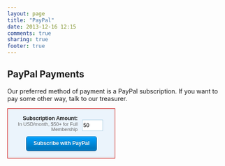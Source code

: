 ```yaml
---
layout: page
title: "PayPal"
date: 2013-12-16 12:15
comments: true
sharing: true
footer: true
---
```


PayPal Payments
---------------

Our preferred method of payment is a PayPal subscription. If you want to pay some other way, talk to our treasurer.


<div style = "border: 1px; width: 45%;">
<style type="text/css">
#sshcPayPalForm
{
	border: 1px solid #CC0000;
	background: #EBF4FC;
	font-family: "Lucida Grande", "Lucida Sans Unicode", Verdana, Arial, Helvetica, sans-serif;
	font-size: 12px;
	margin: 0;
	width: 215px;
	padding: 15px;
}
#sshcPayPalForm LABEL
{
	display: block;
	font-weight: bold;
	text-align: right;
	width: 145px;
	float: left;
}
#sshcPayPalForm .small
{
	color: #666666;
	display: block;
	font-size: 11px;
	font-weight: normal;
	text-align: right;
	width: 145px;
}
#sshcPayPalForm #amount
{
	float: left;
	font-size: 12px;
	padding: 5px 2px;
	border: 1px solid #AACFE4;
	width: 48px;
	margin: 10px 0 0 10px;
}
#sshcPayPalSubmitButton
{
	clear: both;
	width: 140px;
	margin-left: 27px;
	margin-top: 10px;
	text-align: center;
	font-size: 12px;
	-webkit-font-smoothing: antialiased;
	color: #FFF;
	font-weight: bold;
	line-height: 1.45em;
	text-shadow: 0 -1px #00629C;
	text-align: center;
	background-color: #0079C1;
	background: -moz-linear-gradient(center bottom,#0079c1 0,#0079c1 20%,#00a1ff 100%);
	background: -webkit-gradient(linear,left bottom,left top,color-stop(0%,#0079c1),color-stop(20%,#0079c1),color-stop(100%,#00a1ff));
	background: -webkit-linear-gradient(bottom,#0079c1 0,#0079c1 20%,#00a1ff 100%);
	background: -ms-linear-gradient(bottom,#0079c1 0,#0079c1 20%,#00a1ff 100%);
	background: -o-linear-gradient(bottom,#0079c1 0,#0079c1 20%,#00a1ff 100%);
	background: linear-gradient(bottom,#0079c1 0,#0079c1 20%,#00a1ff 100%);
	-moz-box-shadow: 0 1px #4dbeff inset;
	-webkit-box-shadow: 0 1px #4dbeff inset;
	box-shadow: inset 0 1px #4DBEFF;
	-webkit-border-radius: 5px;
	-moz-border-radius: 5px;
	border-radius: 5px 5px 5px 5px;
	border-color: #0079C1 #00588B #004B77;
	border-style: solid;
	border-width: 1px;
	height: 1.45em;
	padding: 7px 10px 8px;
	-moz-box-sizing: content-box;
	-webkit-box-sizing: content-box;
	box-sizing: content-box;
}
.spacer
{
	clear: both;
	height: 1px;
}
#sshcPayPalSubmitButton:hover, #sshcPayPalSubmitButton:focus
{
	text-shadow: 0 -1px #004C77;
	background-color: #005282;
	background: -moz-linear-gradient(center bottom,#005282 0,#005282 20%,#0083cf 100%);
	background: -webkit-gradient(linear,left bottom,left top,color-stop(0%,#0079c1),color-stop(20%,#0079c1),color-stop(100%,#00a1ff));
	background: -webkit-linear-gradient(bottom,#005282 0,#005282 20%,#0083cf 100%);
	background: -ms-linear-gradient(bottom,#005282 0,#005282 20%,#0083cf 100%);
	background: -o-linear-gradient(bottom,#005282 0,#005282 20%,#0083cf 100%);
	background: linear-gradient(bottom,#005282 0,#005282 20%,#0083cf 100%);
	border-color: #00629B #004872 #003B5D;
	-moz-box-shadow: 0 1px #1794dc inset;
	-webkit-box-shadow: 0 1px #1794dc inset;
	box-shadow: inset 0 1px #1794DC;
}

</style>
<form action="https://www.paypal.com/cgi-bin/webscr" method="post" id="sshcPayPalForm">
<input type="hidden" name="cmd" value="_xclick-subscriptions">
<input type="hidden" name="business" value="ssh@sshchicago.org">
<!-- This name may or may not control the ability to modify the subscription later. -->
<input type="hidden" name="item_name" value="ssh:chicago membership">
<!-- Set the subscription price and terms. -->
<input type="hidden" name="currency_code" value="USD">
<label for="amount">Subscription Amount:
<span class="small">In USD/month, $50+ for Full Membership</span>
</label>
<input name="a3" value="50" size="3" maxlength="3" id="amount">
<input type="hidden" name="p3" value="1">
<input type="hidden" name="t3" value="M">
<!-- Set recurring payments until canceled. -->
<input type="hidden" name="src" value="1">
<!-- Let people create a new subscription or modify. -->
<input type="hidden" name="modify" value="1">
<!-- Display the payment button. -->
<input type="submit" value="Subscribe with PayPal" name="submit" id="sshcPayPalSubmitButton">
<div class="spacer"></div>
</form>

</div>
